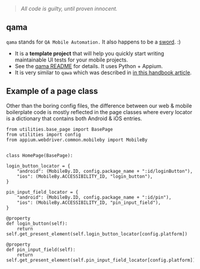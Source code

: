 > *All code is guilty, until proven innocent.*

## qama

`qama` stands for `QA Mobile Automation.`
It also happens to be a [sword](https://en.wikipedia.org/wiki/Qama). :)

- It is a **template project** that will help you quickly start writing maintainable UI tests for your mobile projects.
- See the [qama README](https://github.com/infinum/qama/blob/master/README.md) for details. It uses Python + Appium.
- It is very similar to `qawa` which was described in [in this handbook article](https://infinum.com/handbook/qa/automation/web/selenium-and-qawa). 


## Example of a page class

Other than the boring config files, the difference between our web & mobile boilerplate code is mostly reflected in the page classes where every locator is a dictionary that contains both Android & iOS entries.

	
	from utilities.base_page import BasePage
	from utilities import config
	from appium.webdriver.common.mobileby import MobileBy
	
	
	class HomePage(BasePage):

    login_button_locator = {
        "android": (MobileBy.ID, config.package_name + ":id/loginButton"),
        "ios": (MobileBy.ACCESSIBILITY_ID, "login_button"),
    }

    pin_input_field_locator = {
        "android": (MobileBy.ID, config.package_name + ":id/pin"),
        "ios": (MobileBy.ACCESSIBILITY_ID, "pin_input_field"),
    }

    @property
    def login_button(self):
        return self.get_present_element(self.login_button_locator[config.platform])

    @property
    def pin_input_field(self):
        return self.get_present_element(self.pin_input_field_locator[config.platform])
